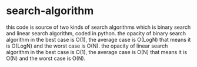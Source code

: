 # search-algorithm
this code is source of two kinds of search algorithms which is binary search and linear search algorithm, coded in python.
the opacity of binary search algorithm in the best case is O(1), the average case is O(LogN) that means it is O(LogN) and the worst case is O(N).
the opacity of linear search algorithm in the best case is O(1), the average case is O(N) that means it is O(N) and the worst case is O(N).

